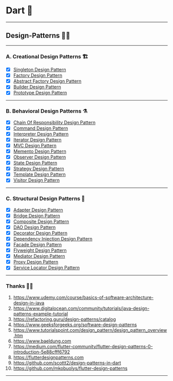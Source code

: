 # Dart 🎯
---
## Design-Patterns 🧩🧮
---
### A. Creational Design Patterns 🏗
* [x] [Singleton Design Pattern](https://github.com/nirajphutane/Design-Patterns/tree/main/lib/CreationalDesignPatterns/SingletonPattern)
* [x] [Factory Design Pattern](https://github.com/nirajphutane/Design-Patterns/tree/main/lib/CreationalDesignPatterns/FactoryPattern)
* [x] [Abstract Factory Design Pattern](https://github.com/nirajphutane/Design-Patterns/tree/main/lib/CreationalDesignPatterns/AbstractFactoryPattern)
* [x] [Builder Design Pattern](https://github.com/nirajphutane/Design-Patterns/tree/main/lib/CreationalDesignPatterns/BuilderPattern)
* [x] [Prototype Design Pattern](https://github.com/nirajphutane/Design-Patterns/tree/main/lib/CreationalDesignPatterns/PrototypePattern)
---
### B. Behavioral Design Patterns ⚗️
* [x] [Chain Of Responsibility Design Pattern](https://github.com/nirajphutane/Design-Patterns/tree/main/lib/BehavioralDesignPatterns/ChainOfResponsibilityPattern)
* [x] [Command Design Pattern](https://github.com/nirajphutane/Design-Patterns/tree/main/lib/BehavioralDesignPatterns/CommandPattern)
* [x] [Interpreter Design Pattern](https://github.com/nirajphutane/Design-Patterns/tree/main/lib/BehavioralDesignPatterns/InterpreterPattern)
* [x] [Iterator Design Pattern](https://github.com/nirajphutane/Design-Patterns/tree/main/lib/BehavioralDesignPatterns/IteratorPattern)
* [x] [MVC Design Pattern](https://github.com/nirajphutane/Design-Patterns/tree/main/lib/BehavioralDesignPatterns/MVCPattern)
* [x] [Memento Design Pattern](https://github.com/nirajphutane/Design-Patterns/tree/main/lib/BehavioralDesignPatterns/MementoDesignPattern)
* [x] [Observer Design Pattern](https://github.com/nirajphutane/Design-Patterns/tree/main/lib/BehavioralDesignPatterns/ObserverPattern)
* [x] [State Design Pattern](https://github.com/nirajphutane/Design-Patterns/tree/main/lib/BehavioralDesignPatterns/StatePattern)
* [x] [Strategy Design Pattern](https://github.com/nirajphutane/Design-Patterns/tree/main/lib/BehavioralDesignPatterns/StrategyPattern)
* [x] [Template Design Pattern](https://github.com/nirajphutane/Design-Patterns/tree/main/lib/BehavioralDesignPatterns/TemplatePattern)
* [x] [Visitor Design Pattern](https://github.com/nirajphutane/Design-Patterns/tree/main/lib/BehavioralDesignPatterns/VisitorPattern)
---
### C. Structural Design Patterns 🌉
* [x] [Adapter Design Pattern](https://github.com/nirajphutane/Design-Patterns/tree/main/lib/StructuralDesignPatterns/AdapterPattern)
* [x] [Bridge Design Pattern](https://github.com/nirajphutane/Design-Patterns/tree/main/lib/StructuralDesignPatterns/BridgePattern)
* [x] [Composite Design Pattern](https://github.com/nirajphutane/Design-Patterns/tree/main/lib/StructuralDesignPatterns/CompositePattern)
* [x] [DAO Design Pattern](https://github.com/nirajphutane/Design-Patterns/tree/main/lib/StructuralDesignPatterns/DAO_Pattern)
* [x] [Decorator Design Pattern](https://github.com/nirajphutane/Design-Patterns/tree/main/lib/StructuralDesignPatterns/DecoratorPattern)
* [x] [Dependency Injection Design Pattern](https://github.com/nirajphutane/Design-Patterns/tree/main/lib/StructuralDesignPatterns/DependencyInjectionPattern)
* [x] [Facade Design Pattern](https://github.com/nirajphutane/Design-Patterns/tree/main/lib/StructuralDesignPatterns/FacadePattern)
* [x] [Flyweight Design Pattern](https://github.com/nirajphutane/Design-Patterns/tree/main/lib/StructuralDesignPatterns/FlyweightPattern)
* [x] [Mediator Design Pattern](https://github.com/nirajphutane/Design-Patterns/tree/main/lib/StructuralDesignPatterns/MediatorPattern)
* [x] [Proxy Design Pattern](https://github.com/nirajphutane/Design-Patterns/tree/main/lib/StructuralDesignPatterns/ProxyPattern)
* [x] [Service Locator Design Pattern](https://github.com/nirajphutane/Design-Patterns/tree/main/lib/StructuralDesignPatterns/ServiceLocatorPattern)
---
### Thanks 🙏🏻
1. https://www.udemy.com/course/basics-of-software-architecture-design-in-java
2. https://www.digitalocean.com/community/tutorials/java-design-patterns-example-tutorial
3. https://refactoring.guru/design-patterns/catalog
4. https://www.geeksforgeeks.org/software-design-patterns
5. https://www.tutorialspoint.com/design_pattern/design_pattern_overview.htm
6. https://www.baeldung.com
7. https://medium.com/flutter-community/flutter-design-patterns-0-introduction-5e88cfff6792
8. https://flutterdesignpatterns.com
9. https://github.com/scottt2/design-patterns-in-dart
10. https://github.com/mkobuolys/flutter-design-patterns
---
